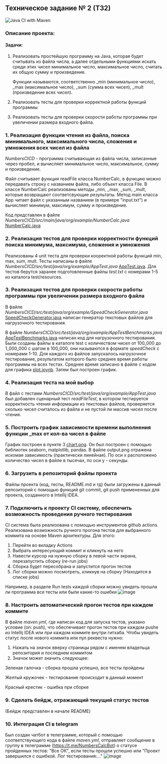 ## Техническое задание № 2 (Т32)
![Java CI with Maven](https://github.com/KateNikonorova/NumbersCICD/actions/workflows/maven.yml/badge.svg)
### Описание проекта:
#### Задачи:
1. Реализовать простейшую программу на Java, которая будет считывать из файла числа, 
   а далее отдельными функциями искать среди этих чисел минимальное число, максимальное число, 
   считать их общую сумму и произведение.

   Функции называются, соответственно _min (минимальное число), _max (максимальное число), 
   _sum (сумма всех чисел), _mult (произведение всех чисел).
2. Реализовать тесты для проверки корректной работы функций программы
3. Реализовать тесты для проверки скорости работы программы при увеличении размера входного файла.


### 1. Реализация функции чтения из файла, поиска минимального, максимального числа, сложения и умножения всех чисел из файла
*NumbersCICD* - программа считывающая из файла числа, записанные через пробел, и вычисляет минимальное число, максимальное, сумму и произведение.

Файл считывает функция readFile класса NumberCalc, в функцию можно передавать строку с названием файла, либо объект класса File.
В классе NumberCalc реализованы методы _min, _max, _sum, _mult, которые возвращают соответсвующие результаты.
Метод main класса App читает файл с указанным названием (в примере "input.txt") и вычисляет минимум, максимум, сумму и произведение.

[//]: # (![image]&#40;https://github.com/KateNikonorova/NumbersCICD/assets/167033338/a2b099f1-04b1-4d02-819b-b8e90579ac93&#41;)

Код представлен в файле *NumbersCICD/src/main/java/org/example/NumberCalc.java*  
[NumberCalc.java](https://github.com/KateNikonorova/NumbersCICD/blob/main/src/main/java/org/example/NumberCalc.java) 

### 2. Реализация тестов для проверки корректности функций поиска минимума, максимума, сложения и умножения
Реализованы 4 unit теста для проверки кооректной работы функций min, max, sum, mult. Тесты написаны в файле *NumbersCICD/src/test/java/org/example/AppTest.java* [AppTest.java](https://github.com/KateNikonorova/NumbersCICD/blob/main/src/test/java/org/example/AppTest.java). 
Для тестов берутся заранее подготовленные файлы *test<Number>.txt* с номерами 1-5 из каталога test/resources.

### 3. Реализация тестов для проверки скорости работы программы при увеличении размера входного файла
В файле *NumbersCICD/src/test/java/org/example/SpeedCheckGenerator.java* [SpeedCheckGenerator.java](https://github.com/KateNikonorova/NumbersCICD/blob/main/src/test/java/org/example/SpeedCheckGenerator.java) написан генератор текстовых файлов для нагрузочного тестирования. 

В файле *NumbersCICD/src/test/java/org/example/AppTestBenchmarks.java* [AppTestBenchmarks.java](https://github.com/KateNikonorova/NumbersCICD/blob/main/src/test/java/org/example/AppTestBenchmarks.java) написан код для нагрузочного тестирования. 
Были созданы файлы в каталоге test с количеством чисел от 100_000 до 1_000_000 с шагом в 100_000, они называются в формате *speedCheck<Number>* с номерами 1-10. Для каждого из файлов запускалось нагрузочное тестирование, результатом которого было среднее время работы программы на всех тестах. Среднее время записано в файле с кодом для графика 
[plot.ipynb](https://github.com/KateNikonorova/NumbersCICD/blob/main/plot.ipynb). Затем был построен график.

### 4. Реализация теста на мой выбор
В файл с тестами *NumbersCICD/src/test/java/org/example/AppTest.java* был добавлен сценарный тест *readFileTest*, в котором тестируется корректность чтения информации из текстовых файлов, проверяется сколько чисел считалось из файла и не пустой ли массив чисел после чтения.

### 5. Построить график зависимости времени выполнения функции _max от кол-ва чисел в файле
График построен в пункте 3 [chart.png](https://github.com/KateNikonorova/NumbersCICD/blob/main/output.png). 
Он был построен с помощью библиотек seaborn, matplotlib, pandas. В файле output.png отражена искомая зависимость (практически линейная). 
По оси x расположено количество чисел в файле в тысячах, по оси y - секунды.

### 6. Загрузить в репозиторий файлы проекта
Файлы проекта (код, тесты,  README.md и тд) были загружены в данный репозиторий с помощью функций git commit, git push примененных для проекта, созданного в Intellij IDEA.

### 7. Подключить к проекту CI систему, обеспечить возможность проведения ручного тестирования
CI система была реализована с помощью инструментов github actions. Реализована возможность ручного прогона тестов для выбранного коммита на основе Maven архитектуры. Для этого:

1. Перейти во вкладку Actions 
2. Выбрать интересующий коммит и кликнуть на него
3. Навести курсор на нужную сборку в левой части экрана, перезапустить сборку (re-run jobs)
4. Сборка будет пересобрана и запустится прогон тестов
5. Лог сборки можно посмотреть, кликнув на сборку (Находится в списке jobs)

Например, в разделе Run tests каждой сборки можно увидеть прошла ли программа все тесты или были какие-то ошибки
![image](https://github.com/KateNikonorova/NumbersCICD/assets/167033338/524062c6-1a85-46b3-9dd7-3c3e268ebf3e)

### 8. Настроить автоматический прогон тестов при каждом коммите
В файле *maven.yml*, где написан код для запуска тестов, указано условие (on: push), что обеспечивает прогон тестов при каждом pushе из Intellij IDEA или при каждом коммите внутри гитхаба.
Чтобы увидеть статус после нового коммита или пул реквеста нужно:

1. Нажать на значок вверху страницы рядом с именем владельца репозитория и последнем коммитом
2. Значок может значить следующее:

Зеленая галочка - сборка прошла успешно, все тесты пройдены

Желтый кружочек - тестирование происходит в данный момент

Красный крестик - ошибка при сборке

### 9. Сделать бейдж, отражающий текущий статус тестов
(Бейдж представлен в начале README)

### 10. Интеграция CI в telegram
Был создан чатбот в телеграмме, который с помощью соответствующего кода в файле *maven.yml*, отправляет сообщение в группу в телеграмме (https://t.me/NumbersCalcBot) о статусе пройденных тестов: "Все ОК", если тесты прошли успешно или "Проект завершился с ошибкой. Лог тестирования:..."
![image](https://github.com/KateNikonorova/NumbersCICD/assets/167033338/cbe37b50-503e-42e6-b25a-9c53c399d2b2)
